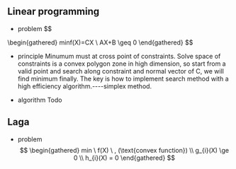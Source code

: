 ## Linear programming
- problem
$$

\begin{gathered}
minf(X)=CX \\
AX+B \geq 0
\end{gathered}
$$

- principle
Minumum must at cross point of constraints. Solve space of constraints is a convex polygon zone in high dimension, so start from a valid point and search along constraint and normal vector of C, we will find minimum finally.
The key is how to implement search method with a high efficiency algorithm.----simplex method.

- algorithm
Todo

## Laga
- problem
$$
\begin{gathered}
min \ f(X) \  , (\text{convex function}) 
\\
g_{i}(X) \ge 0
\\
h_{i}(X) = 0
\end{gathered}
$$
